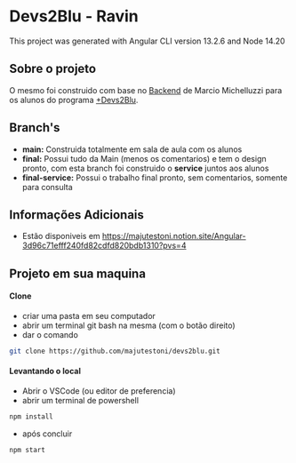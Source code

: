 # Devs2Blu - Ravin
This project was generated with Angular CLI version 13.2.6 and Node 14.20

## Sobre o projeto
O mesmo foi construido com base no [Backend](https://github.com/marciomichelluzzi/ravin-java/tree/develop) de Marcio Michelluzzi para os alunos do programa [+Devs2Blu](https://www.devs2blu.com.br/).

## Branch's
- **main:** Construida totalmente em sala de aula com os alunos
- **final:** Possui tudo da Main (menos os comentarios) e tem o design pronto, com esta branch foi construido o **service** juntos aos alunos
- **final-service:** Possui o trabalho final pronto, sem comentarios, somente para consulta

## Informações Adicionais
 - Estão disponiveis em https://majutestoni.notion.site/Angular-3d96c71efff240fd82cdfd820bdb1310?pvs=4

## Projeto em sua maquina
#### Clone
- criar uma pasta em seu computador 
- abrir um terminal git bash na mesma (com o botão direito)
- dar o comando
```sh
git clone https://github.com/majutestoni/devs2blu.git
```

#### Levantando o local
- Abrir o VSCode (ou editor de preferencia)
- abrir um terminal de powershell
```sh
npm install
```
- após concluir
```sh
npm start
```

